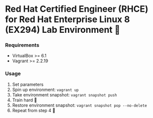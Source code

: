 ﻿# Red Hat Certified Engineer (RHCE) for Red Hat Enterprise Linux 8 (EX294) Lab Environment 🧪

### Requirements
- VirtualBox >= 6.1
- Vagrant >= 2.2.19

### Usage
1. Set parameters
2. Spin up environment: ```vagrant up```
3. Take environment snapshot: ```vagrant snapshot push```
4. Train hard 💪
5. Restore environment snapshot: ```vagrant snapshot pop --no-delete```
6. Repeat from step 4 🔄
